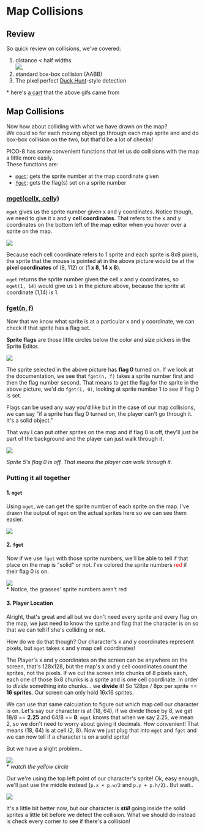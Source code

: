 # Map Collisions

## Review

So quick review on collisions, we've covered:

1. distance < half widths  
![](distance_width.gif). 
2. standard box-box collision (AABB)
3. The pixel perfect [Duck Hunt](https://www.youtube.com/watch?v=-1NyIsZXeqU)-style detection

\* here's [a cart](#) that the above gifs came from

## Map Collisions

Now how about colliding with what we have drawn on the map?  
We could so for each moving object go through each map sprite and and do box-box collision on the two, but that'd be a lot of checks!  

PICO-8 has some convenient functions that let us do collisions with the map a little more easily.  
These functions are:

* [`mget`](http://pico-8.wikia.com/wiki/Mget): gets the sprite number at the map coordinate given
* [`fget`](http://pico-8.wikia.com/wiki/Fget): gets the flag(s) set on a sprite number

### [mget(cellx, celly)](http://pico-8.wikia.com/wiki/Mget)

`mget` gives us the sprite number given x and y coordinates.
Notice though, we need to give it x and y **cell coordinates**. That refers to the x and y coordinates on the bottom left of the map editor when you hover over a sprite on the map.

![](mget.png)

Because each cell coordinate refers to 1 sprite and each sprite is 8x8 pixels, the sprite that the mouse is pointed at in the above picture would be at the **pixel coordinates** of (8, 112) or (**1 x 8**, **14 x 8**).

`mget` returns the sprite number given the cell x and y coordinates, so `mget(1, 14)` would give us `1` in the picture above, because the sprite at coordinate (1,14) is 1.


### [fget(n, f)](http://pico-8.wikia.com/wiki/Fget)

Now that we know what sprite is at a particular x and y coordinate, we can check if that sprite has a flag set.   

**Sprite flags** are those little circles below the color and size pickers in the Sprite Editor.

![](fget.png)

The sprite selected in the above picture has **flag 0** turned on.
If we look at the documentation, we see that `fget(n, f)` takes a sprite number first and then the flag number second. 
That means to get the flag for the sprite in the above picture, we'd do `fget(1, 0)`, looking at sprite number 1 to see if flag 0 is set.

Flags can be used any way you'd like but in the case of our map collisions, we can say "if a sprite has flag 0 turned on, the player can't go through it. It's a solid object."

That way I can put other sprites on the map and if flag 0 is off, they'll just be part of the background and the player can just walk through it.

![](fget2.png)

*Sprite 5's flag 0 is off. That means the player can walk through it.*

### Putting it all together

#### 1. `mget`
Using `mget`, we can get the sprite number of each sprite on the map. I've drawn the output of `mget` on the actual sprites here so we can see them easier.

![](map_mget.png)

#### 2. `fget`

Now if we use `fget` with those sprite numbers, we'll be able to tell if that place on the map is "solid" or not. I've colored the sprite numbers <span style="color:red;">red</span> if their flag 0 is on.

![](map_fget.png)   
\* Notice, the grasses' sprite numbers aren't red

#### 3. Player Location

Alright, that's great and all but we don't need every sprite and every flag on the map, we just need to know the sprite and flag that the character is on so that we can tell if she's colliding or not.

How do we do that though? Our character's x and y coordinates represent pixels, but `mget` takes x and y map cell coordinates!

The Player's x and y coordinates on the screen can be anywhere on the screen, that's 128x128, but the map's x and y cell coordinates count the sprites, not the pixels. If we cut the screen into chunks of 8 pixels each, each one of those 8x8 chunks is a sprite and is one cell coordinate. In order to *divide* something into chunks... we **divide** it! So 128px / 8px per sprite == **16 sprites**. Our screen can only hold 16x16 sprites. 

We can use that same calculation to figure out which map cell our character is on.
Let's say our character is at (18, 64), if we divide those by 8, we get 18/8 == **2.25** and 64/8 == **8**. `mget` knows that when we say 2.25, we mean 2, so we don't need to worry about giving it decimals. How convenient! That means (18, 64) is at cell (2, 8). Now we just plug that into `mget` and `fget` and we can now tell if a character is on a solid sprite!

But we have a slight problem..

![](map_tl.gif)  
\* *watch the yellow circle*

Our we're using the top left point of our character's sprite!
Ok, easy enough, we'll just use the middle instead (`p.x + p.w/2` and `p.y + p.h/2`).. But wait..

![](map_c.gif)

It's a little bit better now, but our character is ***still*** going inside the solid sprites a little bit before we detect the collision. What we should do instead is check every corner to see if there's a collision!


